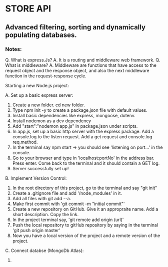 # STORE API

## Advanced filtering, sorting and dynamically populating databases.



### Notes:

Q. What is express.Js?
A. It is a routing and middleware web framework.
Q. What is middleware?
A. Middleware are functions that have access to the request object and the response object, and also the next middleware function in the request-response cycle.

Starting a new Node.js project:

A. Set up a basic express server:

1. Create a new folder. cd new folder.
2. Type npm init -y to create a package.json file with default values.
3. Install basic dependencies like express, mongoose, dotenv. 
4. Install nodemon as a dev dependency
5. Add "start":"nodemon app.js" in package.json under scripts.
6. In app.js, set up a basic http server with the express package. Add a console.log to the listen request. Add a get request and console.log req.method. 
7. In the terminal say npm start -> you should see 'listening on port...' in the console.
8. Go to your browser and type in 'localhost:portNo' in the address bar. Press enter. Come back to the terminal and it should contain a GET log. 
9. Server successfully set up! 

B. Implement Version Control:

1. In the root directory of this project, go to the terminal and say "git init"
2. Create a .gitignore file and add '/node_modules' in it. 
3. Add all files with git add --a.
4. Make first commit with 'git commit -m "initial commit"'
5. Create a new repository on GitHub. Give it an appropraite name. Add a short description. Copy the link.
6. In the project terminal say, 'git remote add origin (url)'
7. Push the local repository to gitHub repository by saying in the terminal 'git push origin master'
8. Now you have a local version of the project and a remote version of the project. 

C. Connect databse (MongoDb Atlas):

1. 

